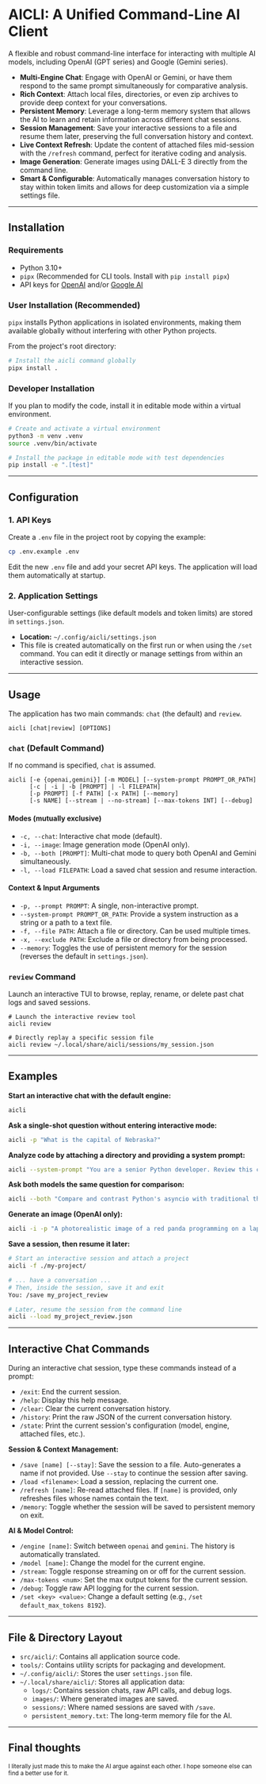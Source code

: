 # AICLI: A Unified Command-Line AI Client

A flexible and robust command-line interface for interacting with multiple AI models, including OpenAI (GPT series) and Google (Gemini series).

- **Multi-Engine Chat**: Engage with OpenAI or Gemini, or have them respond to the same prompt simultaneously for comparative analysis.
- **Rich Context**: Attach local files, directories, or even zip archives to provide deep context for your conversations.
- **Persistent Memory**: Leverage a long-term memory system that allows the AI to learn and retain information across different chat sessions.
- **Session Management**: Save your interactive sessions to a file and resume them later, preserving the full conversation history and context.
- **Live Context Refresh**: Update the content of attached files mid-session with the `/refresh` command, perfect for iterative coding and analysis.
- **Image Generation**: Generate images using DALL-E 3 directly from the command line.
- **Smart & Configurable**: Automatically manages conversation history to stay within token limits and allows for deep customization via a simple settings file.

---

## Installation

### Requirements
-   Python 3.10+
-   `pipx` (Recommended for CLI tools. Install with `pip install pipx`)
-   API keys for [OpenAI](https://platform.openai.com/api-keys) and/or [Google AI](https://aistudio.google.com/app/apikey)

### User Installation (Recommended)
`pipx` installs Python applications in isolated environments, making them available globally without interfering with other Python projects.

From the project's root directory:
```bash
# Install the aicli command globally
pipx install .
```

### Developer Installation
If you plan to modify the code, install it in editable mode within a virtual environment.

```bash
# Create and activate a virtual environment
python3 -m venv .venv
source .venv/bin/activate

# Install the package in editable mode with test dependencies
pip install -e ".[test]"
```

---

## Configuration

### 1. API Keys
Create a `.env` file in the project root by copying the example:

```bash
cp .env.example .env
```
Edit the new `.env` file and add your secret API keys. The application will load them automatically at startup.

### 2. Application Settings
User-configurable settings (like default models and token limits) are stored in `settings.json`.

-   **Location:** `~/.config/aicli/settings.json`
-   This file is created automatically on the first run or when using the `/set` command. You can edit it directly or manage settings from within an interactive session.

---

## Usage

The application has two main commands: `chat` (the default) and `review`.

```
aicli [chat|review] [OPTIONS]
```

### `chat` (Default Command)
If no command is specified, `chat` is assumed.

```
aicli [-e {openai,gemini}] [-m MODEL] [--system-prompt PROMPT_OR_PATH]
      [-c | -i | -b [PROMPT] | -l FILEPATH]
      [-p PROMPT] [-f PATH] [-x PATH] [--memory]
      [-s NAME] [--stream | --no-stream] [--max-tokens INT] [--debug]
```

#### Modes (mutually exclusive)
-   `-c, --chat`: Interactive chat mode (default).
-   `-i, --image`: Image generation mode (OpenAI only).
-   `-b, --both [PROMPT]`: Multi-chat mode to query both OpenAI and Gemini simultaneously.
-   `-l, --load FILEPATH`: Load a saved chat session and resume interaction.

#### Context & Input Arguments
-   `-p, --prompt PROMPT`: A single, non-interactive prompt.
-   `--system-prompt PROMPT_OR_PATH`: Provide a system instruction as a string or a path to a text file.
-   `-f, --file PATH`: Attach a file or directory. Can be used multiple times.
-   `-x, --exclude PATH`: Exclude a file or directory from being processed.
-   `--memory`: Toggles the use of persistent memory for the session (reverses the default in `settings.json`).

### `review` Command
Launch an interactive TUI to browse, replay, rename, or delete past chat logs and saved sessions.

```
# Launch the interactive review tool
aicli review

# Directly replay a specific session file
aicli review ~/.local/share/aicli/sessions/my_session.json
```

---

## Examples

**Start an interactive chat with the default engine:**
```bash
aicli
```

**Ask a single-shot question without entering interactive mode:**
```bash
aicli -p "What is the capital of Nebraska?"
```

**Analyze code by attaching a directory and providing a system prompt:**
```bash
aicli --system-prompt "You are a senior Python developer. Review this code for bugs." -f ./src/
```

**Ask both models the same question for comparison:**
```bash
aicli --both "Compare and contrast Python's asyncio with traditional threading."
```

**Generate an image (OpenAI only):**
```bash
aicli -i -p "A photorealistic image of a red panda programming on a laptop"
```

**Save a session, then resume it later:**
```bash
# Start an interactive session and attach a project
aicli -f ./my-project/

# ... have a conversation ...
# Then, inside the session, save it and exit
You: /save my_project_review

# Later, resume the session from the command line
aicli --load my_project_review.json
```

---

## Interactive Chat Commands

During an interactive chat session, type these commands instead of a prompt:

-   `/exit`: End the current session.
-   `/help`: Display this help message.
-   `/clear`: Clear the current conversation history.
-   `/history`: Print the raw JSON of the current conversation history.
-   `/state`: Print the current session's configuration (model, engine, attached files, etc.).

**Session & Context Management:**
-   `/save [name] [--stay]`: Save the session to a file. Auto-generates a name if not provided. Use `--stay` to continue the session after saving.
-   `/load <filename>`: Load a session, replacing the current one.
-   `/refresh [name]`: Re-read attached files. If `[name]` is provided, only refreshes files whose names contain the text.
-   `/memory`: Toggle whether the session will be saved to persistent memory on exit.

**AI & Model Control:**
-   `/engine [name]`: Switch between `openai` and `gemini`. The history is automatically translated.
-   `/model [name]`: Change the model for the current engine.
-   `/stream`: Toggle response streaming on or off for the current session.
-   `/max-tokens <num>`: Set the max output tokens for the current session.
-   `/debug`: Toggle raw API logging for the current session.
-   `/set <key> <value>`: Change a default setting (e.g., `/set default_max_tokens 8192`).

---

## File & Directory Layout

-   `src/aicli/`: Contains all application source code.
-   `tools/`: Contains utility scripts for packaging and development.
-   `~/.config/aicli/`: Stores the user `settings.json` file.
-   `~/.local/share/aicli/`: Stores all application data:
    -   `logs/`: Contains session chats, raw API calls, and debug logs.
    -   `images/`: Where generated images are saved.
    -   `sessions/`: Where named sessions are saved with `/save`.
    -   `persistent_memory.txt`: The long-term memory file for the AI.

---

## Final thoughts

<small>I literally just made this to make the AI argue against each other. I hope someone else can find a better use for it.</small>
